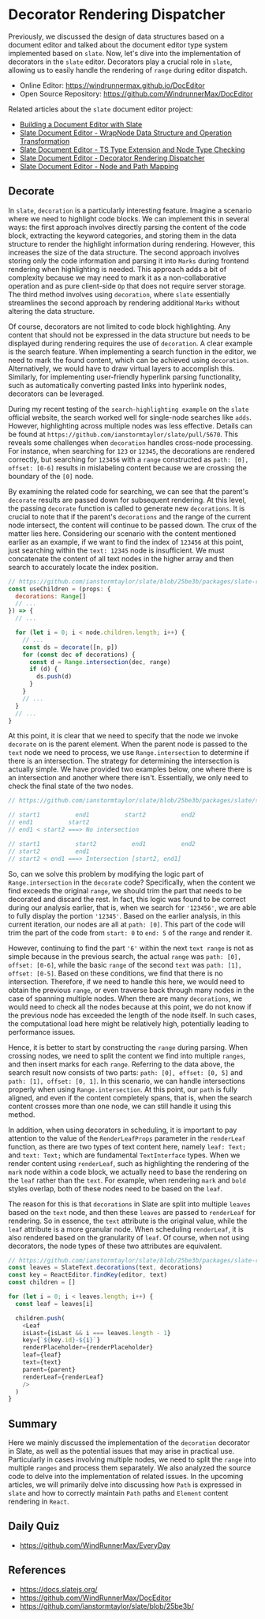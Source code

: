 # Decorator Rendering Dispatcher
Previously, we discussed the design of data structures based on a document editor and talked about the document editor type system implemented based on `slate`. Now, let's dive into the implementation of decorators in the `slate` editor. Decorators play a crucial role in `slate`, allowing us to easily handle the rendering of `range` during editor dispatch.

* Online Editor: <https://windrunnermax.github.io/DocEditor>
* Open Source Repository: <https://github.com/WindrunnerMax/DocEditor>

Related articles about the `slate` document editor project:

* [Building a Document Editor with Slate](./基于slate构建文档编辑器.md)
* [Slate Document Editor - WrapNode Data Structure and Operation Transformation](./WrapNode数据结构与操作变换.md)
* [Slate Document Editor - TS Type Extension and Node Type Checking](./TS类型扩展与节点类型检查.md)
* [Slate Document Editor - Decorator Rendering Dispatcher](./Decorator装饰器渲染调度.md)
* [Slate Document Editor - Node and Path Mapping](./Node节点与Path路径映射.md)

## Decorate
In `slate`, `decoration` is a particularly interesting feature. Imagine a scenario where we need to highlight code blocks. We can implement this in several ways: the first approach involves directly parsing the content of the code block, extracting the keyword categories, and storing them in the data structure to render the highlight information during rendering. However, this increases the size of the data structure. The second approach involves storing only the code information and parsing it into `Marks` during frontend rendering when highlighting is needed. This approach adds a bit of complexity because we may need to mark it as a non-collaborative operation and as pure client-side `Op` that does not require server storage. The third method involves using `decoration`, where `slate` essentially streamlines the second approach by rendering additional `Marks` without altering the data structure.

Of course, decorators are not limited to code block highlighting. Any content that should not be expressed in the data structure but needs to be displayed during rendering requires the use of `decoration`. A clear example is the search feature. When implementing a search function in the editor, we need to mark the found content, which can be achieved using `decoration`. Alternatively, we would have to draw virtual layers to accomplish this. Similarly, for implementing user-friendly hyperlink parsing functionality, such as automatically converting pasted links into hyperlink nodes, decorators can be leveraged.

During my recent testing of the `search-highlighting example` on the `slate` official website, the search worked well for single-node searches like `adds`. However, highlighting across multiple nodes was less effective. Details can be found at `https://github.com/ianstormtaylor/slate/pull/5670`.
This reveals some challenges when `decoration` handles cross-node processing. For instance, when searching for `123` or `12345`, the decorations are rendered correctly, but searching for `123456` with a `range` constructed as `path: [0], offset: [0-6]` results in mislabeling content because we are crossing the boundary of the `[0]` node.

By examining the related code for searching, we can see that the parent's `decorate` results are passed down for subsequent rendering. At this level, the passing `decorate` function is called to generate new `decorations`. It is crucial to note that if the parent's `decorations` and the range of the current node intersect, the content will continue to be passed down. The crux of the matter lies here. Considering our scenario with the content mentioned earlier as an example, if we want to find the index of `123456` at this point, just searching within the `text: 12345` node is insufficient. We must concatenate the content of all text nodes in the higher array and then search to accurately locate the index position.

```js
// https://github.com/ianstormtaylor/slate/blob/25be3b/packages/slate-react/src/hooks/use-children.tsx#L21
const useChildren = (props: {
  decorations: Range[]
  // ...
}) => {
  // ...

  for (let i = 0; i < node.children.length; i++) {
    // ...
    const ds = decorate([n, p])
    for (const dec of decorations) {
      const d = Range.intersection(dec, range)
      if (d) {
        ds.push(d)
      }
    }
    // ...
  }
  // ...
}
```

At this point, it is clear that we need to specify that the node we invoke `decorate` on is the parent element. When the parent node is passed to the `text` node we need to process, we use `Range.intersection` to determine if there is an intersection. The strategy for determining the intersection is actually simple. We have provided two examples below, one where there is an intersection and another where there isn't. Essentially, we only need to check the final state of the two nodes.

```js
// https://github.com/ianstormtaylor/slate/blob/25be3b/packages/slate/src/interfaces/range.ts#L118

// start1          end1          start2          end2
// end1          start2
// end1 < start2 ===> No intersection

// start1          start2          end1          end2
// start2          end1
// start2 < end1 ===> Intersection [start2, end1]
```

So, can we solve this problem by modifying the logic part of `Range.intersection` in the `decorate` code? Specifically, when the content we find exceeds the original `range`, we should trim the part that needs to be decorated and discard the rest. In fact, this logic was found to be correct during our analysis earlier, that is, when we search for `'123456'`, we are able to fully display the portion `'12345'`. Based on the earlier analysis, in this current iteration, our nodes are all at `path: [0]`. This part of the code will trim the part of the code from `start: 0` to `end: 5` of the `range` and render it.

However, continuing to find the part `'6'` within the next `text range` is not as simple because in the previous search, the actual `range` was `path: [0], offset: [0-6]`, while the basic `range` of the second `text` was `path: [1], offset: [0-5]`. Based on these conditions, we find that there is no intersection. Therefore, if we need to handle this here, we would need to obtain the previous `range`, or even traverse back through many nodes in the case of spanning multiple nodes. When there are many `decorations`, we would need to check all the nodes because at this point, we do not know if the previous node has exceeded the length of the node itself. In such cases, the computational load here might be relatively high, potentially leading to performance issues.

Hence, it is better to start by constructing the `range` during parsing. When crossing nodes, we need to split the content we find into multiple `ranges`, and then insert marks for each `range`. Referring to the data above, the search result now consists of two parts: `path: [0], offset: [0, 5]` and `path: [1], offset: [0, 1]`. In this scenario, we can handle intersections properly when using `Range.intersection`. At this point, our `path` is fully aligned, and even if the content completely spans, that is, when the search content crosses more than one node, we can still handle it using this method.

In addition, when using decorators in scheduling, it is important to pay attention to the value of the `RenderLeafProps` parameter in the `renderLeaf` function, as there are two types of text content here, namely `leaf: Text;` and `text: Text;` which are fundamental `TextInterface` types. When we render content using `renderLeaf`, such as highlighting the rendering of the `mark` node within a code block, we actually need to base the rendering on the `leaf` rather than the `text`. For example, when rendering `mark` and `bold` styles overlap, both of these nodes need to be based on the `leaf`.

The reason for this is that `decorations` in Slate are split into multiple `leaves` based on the `text` node, and then these `leaves` are passed to `renderLeaf` for rendering. So in essence, the `text` attribute is the original value, while the `leaf` attribute is a more granular node. When scheduling `renderLeaf`, it is also rendered based on the granularity of `leaf`. Of course, when not using decorators, the node types of these two attributes are equivalent.

```js
// https://github.com/ianstormtaylor/slate/blob/25be3b/packages/slate-react/src/components/text.tsx#L39
const leaves = SlateText.decorations(text, decorations)
const key = ReactEditor.findKey(editor, text)
const children = []

for (let i = 0; i < leaves.length; i++) {
  const leaf = leaves[i]

  children.push(
    <Leaf
    isLast={isLast && i === leaves.length - 1}
    key={`${key.id}-${i}`}
    renderPlaceholder={renderPlaceholder}
    leaf={leaf}
    text={text}
    parent={parent}
    renderLeaf={renderLeaf}
    />
  )
}
```

## Summary
Here we mainly discussed the implementation of the `decoration` decorator in Slate, as well as the potential issues that may arise in practical use. Particularly in cases involving multiple nodes, we need to split the `range` into multiple `ranges` and process them separately. We also analyzed the source code to delve into the implementation of related issues. In the upcoming articles, we will primarily delve into discussing how `Path` is expressed in `slate` and how to correctly maintain `Path` paths and `Element` content rendering in `React`.

## Daily Quiz

- <https://github.com/WindRunnerMax/EveryDay>

## References

- <https://docs.slatejs.org/>
- <https://github.com/WindRunnerMax/DocEditor>
- <https://github.com/ianstormtaylor/slate/blob/25be3b/>